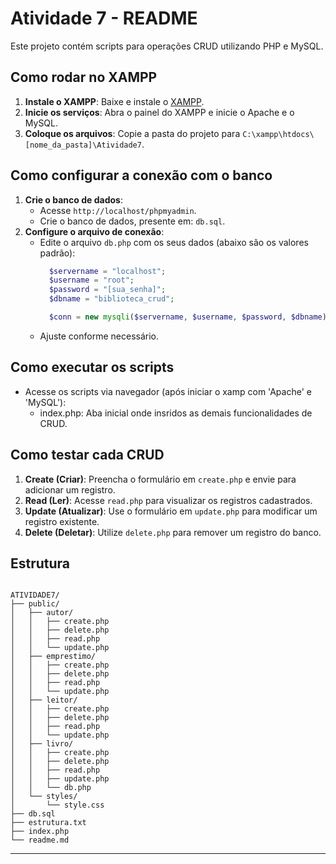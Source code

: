 # Atividade 7 - README

Este projeto contém scripts para operações CRUD utilizando PHP e MySQL.

## Como rodar no XAMPP

1. **Instale o XAMPP**: Baixe e instale o [XAMPP](https://www.apachefriends.org/index.html).
2. **Inicie os serviços**: Abra o painel do XAMPP e inicie o Apache e o MySQL.
3. **Coloque os arquivos**: Copie a pasta do projeto para `C:\xampp\htdocs\[nome_da_pasta]\Atividade7`.

## Como configurar a conexão com o banco

1. **Crie o banco de dados**:
    - Acesse `http://localhost/phpmyadmin`.
    - Crie o banco de dados, presente em: `db.sql`.
2. **Configure o arquivo de conexão**:
    - Edite o arquivo `db.php` com os seus dados (abaixo são os valores padrão):
      ```php
        $servername = "localhost";
        $username = "root";
        $password = "[sua_senha]";
        $dbname = "biblioteca_crud";

        $conn = new mysqli($servername, $username, $password, $dbname);
      ```
    - Ajuste conforme necessário.

## Como executar os scripts

- Acesse os scripts via navegador (após iniciar o xamp com 'Apache' e 'MySQL'):
  - index.php: Aba inicial onde insridos as demais funcionalidades de CRUD.

## Como testar cada CRUD

1. **Create (Criar)**: Preencha o formulário em `create.php` e envie para adicionar um registro.
2. **Read (Ler)**: Acesse `read.php` para visualizar os registros cadastrados.
3. **Update (Atualizar)**: Use o formulário em `update.php` para modificar um registro existente.
4. **Delete (Deletar)**: Utilize `delete.php` para remover um registro do banco.

## Estrutura

```Estrutura

ATIVIDADE7/
├── public/
│   ├── autor/
│   │   ├── create.php
│   │   ├── delete.php
│   │   ├── read.php
│   │   └── update.php
│   ├── emprestimo/
│   │   ├── create.php
│   │   ├── delete.php
│   │   ├── read.php
│   │   └── update.php
│   ├── leitor/
│   │   ├── create.php
│   │   ├── delete.php
│   │   ├── read.php
│   │   └── update.php
│   ├── livro/
│   │   ├── create.php
│   │   ├── delete.php
│   │   ├── read.php
│   │   ├── update.php
│   │   └── db.php
│   └── styles/
│       └── style.css
├── db.sql
├── estrutura.txt
├── index.php
└── readme.md

```

---